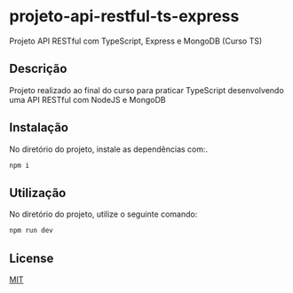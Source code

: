 # projeto-api-restful-ts-express

Projeto API RESTful com TypeScript, Express e MongoDB (Curso TS)

## Descrição

Projeto realizado ao final do curso para praticar TypeScript desenvolvendo
uma API RESTful com NodeJS e MongoDB

## Instalação

No diretório do projeto, instale as dependências com:.

```bash
npm i
```

## Utilização

No diretório do projeto, utilize o seguinte comando:

```bash
npm run dev
```


## License
[MIT](https://choosealicense.com/licenses/mit/)
